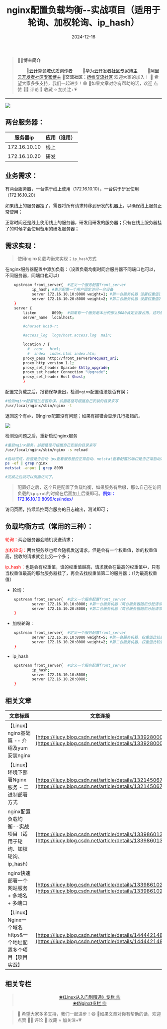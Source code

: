 ﻿---
title: nginx配置负载均衡--实战项目（适用于轮询、加权轮询、ip_hash）
icon: circle-info
order: 1
category:
  - Linux
  - Nginx
tag:
  - Linux
  - Nginx
  - 运维
pageview: false
date: 2024-12-16
comment: false
breadcrumb: false
---

>👨‍🎓**博主简介**
>
>&emsp;&emsp;🏅[云计算领域优质创作者](https://blog.csdn.net/liu_chen_yang?type=blog)
>&emsp;&emsp;🏅[华为云开发者社区专家博主](https://bbs.huaweicloud.com/community/myblog)
>&emsp;&emsp;🏅[阿里云开发者社区专家博主](https://developer.aliyun.com/my?spm=a2c6h.13148508.setting.3.21fc4f0eCmz1v3#/article?_k=zooqoz)
>💊**交流社区：**[运维交流社区](https://bbs.csdn.net/forums/lcy) 欢迎大家的加入！
>🐋 希望大家多多支持，我们一起进步！😄
>🎉如果文章对你有帮助的话，欢迎 点赞 👍🏻 评论 💬 收藏 ⭐️ 加关注+💗

---




![](https://lcy-blog.oss-cn-beijing.aliyuncs.com/blog/202412161332109.jpeg)

## 两台服务器：

| 服务器ip     | 应用（谁用） |
| ------------ | ------------ |
| 172.16.10.10 | 线上         |
| 172.16.10.20 | 研发         |



## 业务需求：

有两台服务器，一台供于线上使用（172.16.10.10），一台供于研发使用（172.16.10.20）

如果线上的服务器挂了，需要将所有请求转移到研发的机器上，以确保线上服务正常使用；

正常时间还是线上使用线上的服务器，研发用研发的服务器；只有在线上服务器挂了的时候才会使用备用的研发服务器；





## 需求实现：

> 使用nginx负载均衡来实现；`ip_hash`方式



在nginx服务器配置中添加负载：（设置负载均衡时同台服务器不同端口也可以，不同服务器，同端口也可以）

```bash
    upstream front_server{  #定义一个服务配置front_server
            ip_hash; #表示配置一个用户固定访问一台设备
            server 172.16.10.10:8080 weight=1; #第一台服务机器 设置权重值1
            server 172.16.10.20:8080 weight=2; #第二台服务机器 设置权重值2
    }
    server {
        listen       8099;	#如果有一个服务是本台的那么8080肯定会被占用，这时候我们可以改一个访问端口即可；
        server_name  localhost;

        #charset koi8-r;

        #access_log  logs/host.access.log  main;

        location / {
          #  root   html;
          #  index  index.html index.htm;
		proxy_pass http://front_server$request_uri;
		proxy_http_version 1.1;
		proxy_set_header Uparade $http_upgrade;
		proxy_set_header Connection "Upgrade";
		proxy_set_header Host $host;
        }
```

配置完负载之后，报错保存退出，检测`nginx`配置语法是否有误；

```bash
#检测nginx配置语法是否有误，前面路径可根据自己安装的目录来写
/usr/local/nginx/sbin/nginx -t
```

返回这个有`ok`，则nginx配置没有问题；如果有报错会显示几行报错的。

![](https://lcy-blog.oss-cn-beijing.aliyuncs.com/blog/202412161332468.png)



检测没问题之后，重新启动nginx服务

```bash
#重启nginx服务，前面路径可根据自己安装的目录来写
/usr/local/nginx/sbin/nginx -s reload

#启动完成，检查是否启动（ps查看服务是否正常启动、netstat查看配置的端口是否正常启动）
ps -ef | grep nginx
netstat -anput | grep 8099

#完成之后就可以页面访问了。
```



> 配置好之后，这个只是配置了负载均衡，如果服务有后缀，那么自己在访问负载的`ip:prot`的时候在后面加上后缀即可。<font color=blue>例如：172.16.10.10:8099/cs/index/</font>



访问页面，持续监控两台服务的日志输出，测试即可；





##  负载均衡方式（常用的三种）：

<font color=red>轮询：</font>两台服务器会随机发送请求；

<font color=red>加权轮询：</font>两台服务器也都会随机发送请求，但是会有一个权重值，谁的权重值高，接收的请求就会比另一个多；

<font color=red>ip_hash：</font>也是会有权重值，谁的权重值越高，请求就会在最高的权重值中，只有当权重值最高的那台服务器挂了，再会去找权重值第二的服务器；（1为最高权重值）

- 轮询：

```bash
    upstream front_server{  #定义一个服务配置front_server
            server 172.16.10.10:8080; #第一台服务机器（两台服务器随机分配请求）
            server 172.16.10.20:8080; #第二台服务机器（两台服务器随机分配请求）
    }
```



- 加权轮询：

```bash
    upstream front_server{  #定义一个服务配置front_server
            server 172.16.10.10:8080 weight=5; #第一台服务机器，权重值比较高，所以大部分的请求都会在10上；
            server 172.16.10.20:8080 weight=2; #第二台服务机器，权重值比较低，所以少部分的请求会在20上；
    }
```



- ip_hash

```bash
    upstream front_server{  #定义一个服务配置front_server
            ip_hash;
            server 172.16.10.10:8080;
            server 172.16.10.20:8080;
    }
```



## 相关文章
|文章标题| 文章连接 |
|--|--|
|【Linux】nginx基础篇 -- 介绍及yum安装nginx|[https://liucy.blog.csdn.net/article/details/133928000](https://liucy.blog.csdn.net/article/details/133928000)|
|【Linux】环境下部署Nginx服务 - 二进制部署方式 |  [https://liucy.blog.csdn.net/article/details/132145067](https://liucy.blog.csdn.net/article/details/132145067)|
|nginx配置负载均衡--实战项目（适用于轮询、加权轮询、ip_hash）|[https://liucy.blog.csdn.net/article/details/133986013](https://liucy.blog.csdn.net/article/details/133986013)|
|nginx快速部署一个网站服务 + 多域名 + 多端口 | [https://liucy.blog.csdn.net/article/details/133986102](https://liucy.blog.csdn.net/article/details/133986102) |
| 【Linux】Nginx一个域名https&一个地址配置多个项目【项目实战】|[https://liucy.blog.csdn.net/article/details/144442148](https://liucy.blog.csdn.net/article/details/144442148) |

## 相关专栏
><div align="center"><a href="https://blog.csdn.net/liu_chen_yang/category_10887074.html">❀《Linux从入门到精通》专栏 ❀</a></div>
><div align="center"><a href="https://blog.csdn.net/liu_chen_yang/category_12419502.html">❀《Nginx》专栏 ❀</a></div>

>🐋 希望大家多多支持，我们一起进步！😄
🎉如果文章对你有帮助的话，欢迎 点赞 👍🏻 评论 💬 收藏 ⭐️ 加关注+💗
